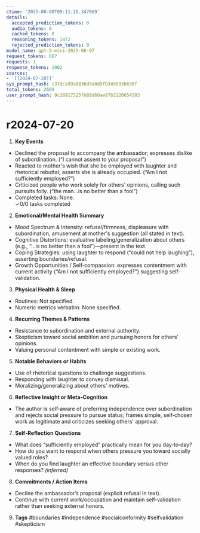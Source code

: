 ```yaml
---
ctime: '2025-08-08T09:11:26.347069'
details:
  accepted_prediction_tokens: 0
  audio_tokens: 0
  cached_tokens: 0
  reasoning_tokens: 1472
  rejected_prediction_tokens: 0
model_name: gpt-5-mini-2025-08-07
request_tokens: 607
requests: 1
response_tokens: 2002
sources:
- '[[2024-07-20]]'
sys_prompt_hash: c37dca99a8836d9a8d9fb349533b638f
total_tokens: 2609
user_prompt_hash: 9c28917525fb88d60ae87b3120654503
---
```

# r2024-07-20

1. **Key Events**
- Declined the proposal to accompany the ambassador; expresses dislike of subordination. (“I cannot assent to your proposal”)  
- Reacted to mother's wish that she be employed with laughter and rhetorical rebuttal; asserts she is already occupied. (“Am I not sufficiently employed?”)  
- Criticized people who work solely for others' opinions, calling such pursuits folly. (“the man...is no better than a fool”)  
- Completed tasks: None.  
✓0/0 tasks completed

2. **Emotional/Mental Health Summary**
- Mood Spectrum & Intensity: refusal/firmness, displeasure with subordination, amusement at mother's suggestion (all stated in text).  
- Cognitive Distortions: evaluative labeling/generalization about others (e.g., “...is no better than a fool”)—present in the text.  
- Coping Strategies: using laughter to respond (“could not help laughing”), asserting boundaries/refusal.  
- Growth Opportunities / Self‑compassion: expresses contentment with current activity (“Am I not sufficiently employed?”) suggesting self-validation.

3. **Physical Health & Sleep**
- Routines: Not specified.  
- Numeric metrics verbatim: None specified.

4. **Recurring Themes & Patterns**
- Resistance to subordination and external authority.  
- Skepticism toward social ambition and pursuing honors for others’ opinions.  
- Valuing personal contentment with simple or existing work.

5. **Notable Behaviors or Habits**
- Use of rhetorical questions to challenge suggestions.  
- Responding with laughter to convey dismissal.  
- Moralizing/generalizing about others’ motives.

6. **Reflective Insight or Meta‑Cognition**
- The author is self‑aware of preferring independence over subordination and rejects social pressure to pursue status; frames simple, self‑chosen work as legitimate and criticizes seeking others' approval.

7. **Self‑Reflection Questions**
- What does “sufficiently employed” practically mean for you day‑to‑day?  
- How do you want to respond when others pressure you toward socially valued roles?  
- When do you find laughter an effective boundary versus other responses? *(inferred)*

8. **Commitments / Action Items**
- Decline the ambassador’s proposal (explicit refusal in text).  
- Continue with current work/occupation and maintain self‑validation rather than seeking external honors.

9. **Tags**
#boundaries #independence #socialconformity #selfvalidation #skepticism